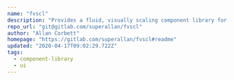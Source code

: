 ```yaml
---
name: "fvscl"
description: "Provides a fluid, visually scaling component library for Svelte."
repo_url: "git@gitlab.com/superallan/fvscl"
author: "Allan Corbett"
homepage: "https://gitlab.com/superallan/fvscl#readme"
updated: "2020-04-17T09:02:29.722Z"
tags: 
  - component-library
  - ui
---
```

